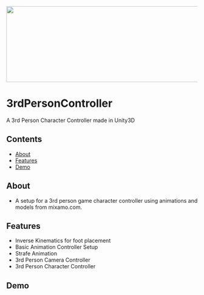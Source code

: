 <img src="https://github.com/ArielOliveira/3rdPersonController/blob/master/demo/MainWide.jpg" width="700" height="200">

# 3rdPersonController
A 3rd Person Character Controller made in Unity3D

## Contents

- [About](#about)
- [Features](#features)
- [Demo](#demo)

## About
- A setup for a 3rd person game character controller using animations and models from mixamo.com.

## Features
- Inverse Kinematics for foot placement
- Basic Animation Controller Setup
- Strafe Animation
- 3rd Person Camera Controller
- 3rd Person Character Controller
          
## Demo
